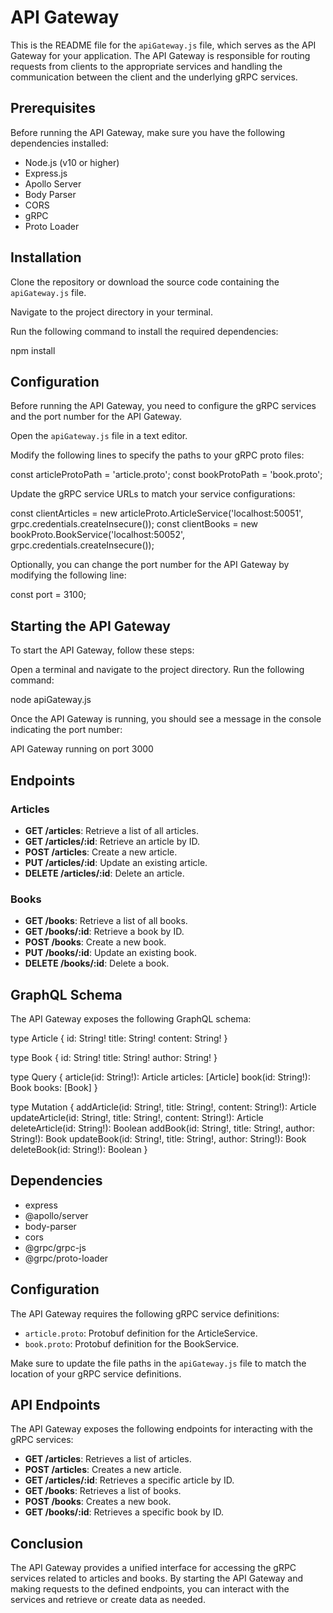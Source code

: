 # API Gateway

This is the README file for the `apiGateway.js` file, which serves as the API Gateway for your application. The API Gateway is responsible for routing requests from clients to the appropriate services and handling the communication between the client and the underlying gRPC services.

## Prerequisites

Before running the API Gateway, make sure you have the following dependencies installed:

- Node.js (v10 or higher)
- Express.js
- Apollo Server
- Body Parser
- CORS
- gRPC
- Proto Loader

## Installation

Clone the repository or download the source code containing the `apiGateway.js` file.

Navigate to the project directory in your terminal.

Run the following command to install the required dependencies:

npm install

## Configuration

Before running the API Gateway, you need to configure the gRPC services and the port number for the API Gateway.

Open the `apiGateway.js` file in a text editor.

Modify the following lines to specify the paths to your gRPC proto files:

const articleProtoPath = 'article.proto';
const bookProtoPath = 'book.proto';

Update the gRPC service URLs to match your service configurations:

const clientArticles = new articleProto.ArticleService('localhost:50051', grpc.credentials.createInsecure());
const clientBooks = new bookProto.BookService('localhost:50052', grpc.credentials.createInsecure());

Optionally, you can change the port number for the API Gateway by modifying the following line:

const port = 3100;

## Starting the API Gateway

To start the API Gateway, follow these steps:

Open a terminal and navigate to the project directory.
Run the following command:

node apiGateway.js

Once the API Gateway is running, you should see a message in the console indicating the port number:

API Gateway running on port 3000

## Endpoints

### Articles

- **GET /articles**: Retrieve a list of all articles.
- **GET /articles/:id**: Retrieve an article by ID.
- **POST /articles**: Create a new article.
- **PUT /articles/:id**: Update an existing article.
- **DELETE /articles/:id**: Delete an article.

### Books

- **GET /books**: Retrieve a list of all books.
- **GET /books/:id**: Retrieve a book by ID.
- **POST /books**: Create a new book.
- **PUT /books/:id**: Update an existing book.
- **DELETE /books/:id**: Delete a book.

## GraphQL Schema

The API Gateway exposes the following GraphQL schema:

type Article {
  id: String!
  title: String!
  content: String!
}

type Book {
  id: String!
  title: String!
  author: String!
}

type Query {
  article(id: String!): Article
  articles: [Article]
  book(id: String!): Book
  books: [Book]
}

type Mutation {
  addArticle(id: String!, title: String!, content: String!): Article
  updateArticle(id: String!, title: String!, content: String!): Article
  deleteArticle(id: String!): Boolean
  addBook(id: String!, title: String!, author: String!): Book
  updateBook(id: String!, title: String!, author: String!): Book
  deleteBook(id: String!): Boolean
}

## Dependencies

- express
- @apollo/server
- body-parser
- cors
- @grpc/grpc-js
- @grpc/proto-loader

## Configuration

The API Gateway requires the following gRPC service definitions:

- `article.proto`: Protobuf definition for the ArticleService.
- `book.proto`: Protobuf definition for the BookService.

Make sure to update the file paths in the `apiGateway.js` file to match the location of your gRPC service definitions.

## API Endpoints

The API Gateway exposes the following endpoints for interacting with the gRPC services:

- **GET /articles**: Retrieves a list of articles.
- **POST /articles**: Creates a new article.
- **GET /articles/:id**: Retrieves a specific article by ID.
- **GET /books**: Retrieves a list of books.
- **POST /books**: Creates a new book.
- **GET /books/:id**: Retrieves a specific book by ID.

## Conclusion

The API Gateway provides a unified interface for accessing the gRPC services related to articles and books. By starting the API Gateway and making requests to the defined endpoints, you can interact with the services and retrieve or create data as needed.
